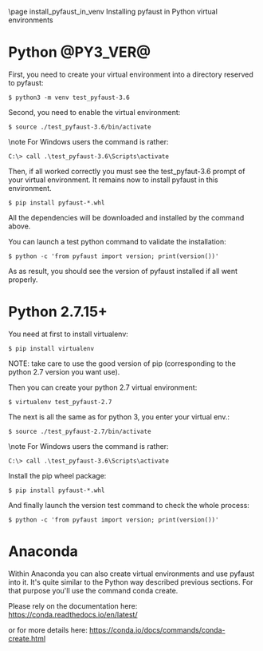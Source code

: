 \page install_pyfaust_in_venv Installing pyfaust in Python virtual environments

Python @PY3_VER@
================

First, you need to create your virtual environment into a directory reserved to pyfaust:

	$ python3 -m venv test_pyfaust-3.6

Second, you need to enable the virtual environment:

	$ source ./test_pyfaust-3.6/bin/activate

\note For Windows users the command is rather:

	C:\> call .\test_pyfaust-3.6\Scripts\activate

Then, if all worked correctly you must see the test_pyfaut-3.6 prompt of your virtual environment.
It remains now to install pyfaust in this environment.

	$ pip install pyfaust-*.whl

All the dependencies will be downloaded and installed by the command above.

You can launch a test python command to validate the installation:

	$ python -c 'from pyfaust import version; print(version())'

As as result, you should see the version of pyfaust installed if all went properly.

Python 2.7.15+
=============

You need at first to install virtualenv:

	$ pip install virtualenv

NOTE: take care to use the good version of pip (corresponding to the python 2.7 version you want use).

Then you can create your python 2.7 virtual environment:

	$ virtualenv test_pyfaust-2.7

The next is all the same as for python 3, you enter your virtual env.:

	$ source ./test_pyfaust-2.7/bin/activate

\note For Windows users the command is rather:

	C:\> call .\test_pyfaust-3.6\Scripts\activate

Install the pip wheel package:

	$ pip install pyfaust-*.whl

And finally launch the version test command to check the whole process:

	$ python -c 'from pyfaust import version; print(version())'


Anaconda
========

Within Anaconda you can also create virtual environments and use pyfaust into it. It's quite similar to the Python way described previous sections. For that purpose you'll use the command conda create.

Please rely on the documentation here: https://conda.readthedocs.io/en/latest/

or for more details here:  https://conda.io/docs/commands/conda-create.html
